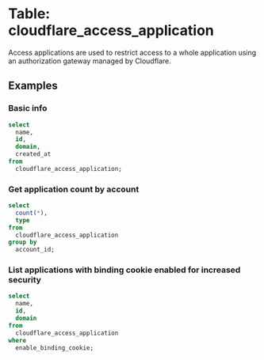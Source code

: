 # Table: cloudflare_access_application

Access applications are used to restrict access to a whole application using an authorization gateway managed by Cloudflare.

## Examples

### Basic info

```sql
select
  name,
  id,
  domain,
  created_at
from
  cloudflare_access_application;
```

### Get application count by account

```sql
select
  count(*),
  type
from
  cloudflare_access_application
group by
  account_id;
```

### List applications with binding cookie enabled for increased security

```sql
select
  name,
  id,
  domain
from
  cloudflare_access_application
where
  enable_binding_cookie;
```
